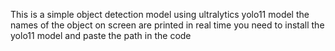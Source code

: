 This is a simple object detection model using ultralytics yolo11 model the names of the object on screen are printed in real time you need to install the yolo11 model and paste the path in the code

